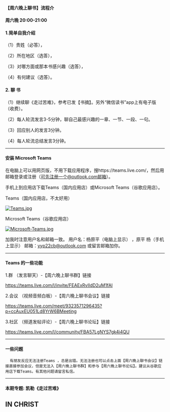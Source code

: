 #### 【周六晚上聊书】流程介

#### 周六晚 20:00-21:00


#### 1.简单自我介绍

（1）贵姓（必答），

（2）所在地区（选答），

（3）对哪方面或那本书感兴趣（选答），

（4）有何建议（选答）。

#### 2. 聊 书

（1）继续聊《走过苦难》，参考已发【书摘】。另外“微信读书”app上有电子版（收费）。

（2）每人轮流发言3-5分钟，聊自己最感兴趣的一章、一节、一段、一句。

（3）回应别人的发言3分钟。

（4）每人轮流总结发言3分钟。

---

#### 安装 Microsoft Teams

在电脑上可以用网页版，不用下载应用程序，搜https://teams.live.com/，然后用邮箱登录或注册（可先注册一个@outlook.com邮箱）。

手机上到应用店下载Teams（国内应用店）或Microsoft Teams（谷歌应用店）。

Teams（国内应用店，不太好用）

[![Teams.jpg](https://i.postimg.cc/BvTWF4mS/Teams.jpg)](https://postimg.cc/JyzdVVwv)

Microsoft Teams（谷歌应用店）

[![Microsoft-Teams.jpg](https://i.postimg.cc/JnMfcvFb/Microsoft-Teams.jpg)](https://postimg.cc/Mc33zPqT)

加我时注意用户名和邮箱一致。
用户名：杨原平（电脑上显示） ，原平 杨（手机上显示）
邮箱：yyp22cb@outlook.com
或留言邮箱加你。

---
#### Teams 的一些功能

1.群 （发言聊天）-【周六晚上聊书群】链接

https://teams.live.com/l/invite/FEAExRvIldD2uM1fAI


2.会议 （视频音频白板）-【周六晚上聊书会议】链接

https://teams.live.com/meet/9323571296435?p=ccAuxEU051Ld8YrW6BMeeting

3.社区 （频道发帖评论）-【周六晚上聊书论坛】链接

https://teams.live.com/l/community/FBA57LgNYS7gk4i4QU

---

#### 一些问题

      有朋友反应无法注册Teams ，总是出错。无法注册也可以点击上面【周六晚上聊书会议】链接直接参加会议，但是无法入【周六晚上聊书群】和参与【周六晚上聊书论坛】。建议从谷歌应用店下载Teams。有其他问题请留言私信。

---

#### 本期专题: 凯勒《走过苦难》





## IN CHRIST
